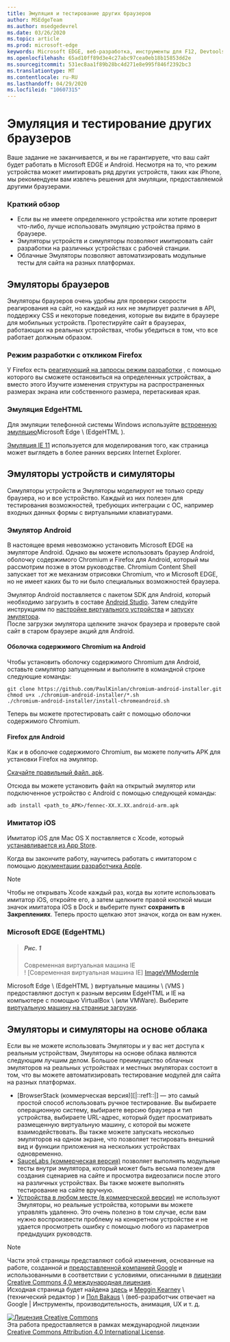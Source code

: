 ```yaml
---
title: Эмуляция и тестирование других браузеров
author: MSEdgeTeam
ms.author: msedgedevrel
ms.date: 03/26/2020
ms.topic: article
ms.prod: microsoft-edge
keywords: Microsoft EDGE, веб-разработка, инструменты для F12, Devtools
ms.openlocfilehash: 65ad10ff89d3e4c27abc97cea0eb18b15853dd2e
ms.sourcegitcommit: 531ec8aa1f89b28bc4d271e8e995f846f2392bc3
ms.translationtype: MT
ms.contentlocale: ru-RU
ms.lasthandoff: 04/29/2020
ms.locfileid: "10607315"
---
```

<!-- Copyright Meggin Kearney and Paul Bakaus

   Licensed under the Apache License, Version 2.0 (the "License");
   you may not use this file except in compliance with the License.
   You may obtain a copy of the License at

       https://www.apache.org/licenses/LICENSE-2.0

   Unless required by applicable law or agreed to in writing, software
   distributed under the License is distributed on an "AS IS" BASIS,
   WITHOUT WARRANTIES OR CONDITIONS OF ANY KIND, either express or implied.
   See the License for the specific language governing permissions and
   limitations under the License.  -->





# Эмуляция и тестирование других браузеров   




Ваше задание не заканчивается, и вы не гарантируете, что ваш сайт будет работать в Microsoft EDGE и Android.  Несмотря на то, что режим устройства может имитировать ряд других устройств, таких как iPhone, мы рекомендуем вам извлечь решения для эмуляции, предоставляемой другими браузерами.  

### Краткий обзор  

*   Если вы не имеете определенного устройства или хотите проверит что-либо, лучше использовать эмуляцию устройства прямо в браузере.  
*   Эмуляторы устройств и симуляторы позволяют имитировать сайт разработки на различных устройствах с рабочей станции.  
*   Облачные Эмуляторы позволяют автоматизировать модульные тесты для сайта на разных платформах.  

## Эмуляторы браузеров  

Эмуляторы браузеров очень удобны для проверки скорости реагирования на сайт, но каждый из них не эмулирует различия в API, поддержку CSS и некоторые поведения, которые вы видите в браузере для мобильных устройств.  Протестируйте сайт в браузерах, работающих на реальных устройствах, чтобы убедиться в том, что все работает должным образом.  

### Режим разработки с откликом Firefox  

У Firefox есть [реагирующий на запросы режим разработки][MDNResponsiveDesignMode] , с помощью которого вы сможете остановиться на определенных устройствах, а вместо этого Изучите изменения структуры на распространенных размерах экрана или собственного размера, перетаскивая края.  

### Эмуляция EdgeHTML  

Для эмуляции телефонной системы Windows используйте [встроенную эмуляцию][DevToolsEdgeHtmlEmulation]Microsoft Edge \ (EdgeHTML \).  

[Эмуляция IE 11][Ie11DevToolsEmulation] используется для моделирования того, как страница может выглядеть в более ранних версиях Internet Explorer.  

## Эмуляторы устройств и симуляторы  

Симуляторы устройств и Эмуляторы моделируют не только среду браузера, но и все устройство.  Каждый из них полезен для тестирования возможностей, требующих интеграции с ОС, например входных данных формы с виртуальными клавиатурами.  

### Эмулятор Android  

<!--
> ##### Figure old 1  
> Stock Browser in Android Emulator  
> ![Stock Browser in Android Emulator][ImageAndroidEmulatorStockBrowser]  
-->

В настоящее время невозможно установить Microsoft EDGE на эмуляторе Android.  Однако вы можете использовать браузер Android, оболочку содержимого Chromium и Firefox для Android, который мы рассмотрим позже в этом руководстве.  Chromium Content Shell запускает тот же механизм отрисовки Chromium, что и Microsoft EDGE, но не имеет каких бы то ни было специальных возможностей браузера.  

Эмулятор Android поставляется с пакетом SDK для Android, который необходимо загрузить в составе [Android Studio][AndroidStudioDownload].  Затем следуйте инструкциям по [настройке виртуального устройства][AndroidStudioCreateManageVirtualDevices] и [запуску эмулятора][AndroidStudioRunAppsAndroidEmulator].  
После загрузки эмулятора щелкните значок браузера и проверьте свой сайт в старом браузере акций для Android.  

#### Оболочка содержимого Chromium на Android  

<!--
> ##### Figure old 2  
> Android Emulator Content Shell  
> ![Android Emulator Content Shell][ImageAndroidEmulatorContentShell]  
-->

Чтобы установить оболочку содержимого Chromium для Android, оставьте симулятор запущенным и выполните в командной строке следующие команды:  

```shell
git clone https://github.com/PaulKinlan/chromium-android-installer.git
chmod u+x ./chromium-android-installer/*.sh
./chromium-android-installer/install-chromeandroid.sh
```  

Теперь вы можете протестировать сайт с помощью оболочки содержимого Chromium.  

#### Firefox для Android  

<!--
> ##### Figure old 3  
> Firefox Icon on Android Emulator  
> ![Firefox Icon on Android Emulator][ImageAndroidEmulatorFirefoxBrowser]  
-->

Как и в оболочке содержимого Chromium, вы можете получить APK для установки Firefox на эмулятор.  

[Скачайте правильный файл. apk][MozillaFirefoxDownload].  

Отсюда вы можете установить файл на открытый эмулятор или подключенное устройство с Android с помощью следующей команды:  

```shell
adb install <path_to_APK>/fennec-XX.X.XX.android-arm.apk
```  

### Имитатор iOS  

Имитатор iOS для Mac OS X поставляется с Xcode, который [устанавливается из App Store][MacAppStoreXcode].  

Когда вы закончите работу, научитесь работать с имитатором с помощью [документации разработчика Apple][AppleSimulatorHelp].  

> [!NOTE]
> Чтобы не открывать Xcode каждый раз, когда вы хотите использовать имитатор iOS, откройте его, а затем щелкните правой кнопкой мыши значок имитатора iOS в Dock и выберите пункт **сохранить в Закреплениях**.  Теперь просто щелкаю этот значок, когда он вам нужен.  

###  Microsoft EDGE (EdgeHTML)  

> ##### Рис. 1  
> Современная виртуальная машина IE  
> ! [Современная виртуальная машина IE] [ImageVMModernIe]  

Microsoft Edge \ (EdgeHTML \) виртуальные машины \ (VMS \) предоставляют доступ к разным версиям EdgeHTML и IE на компьютере с помощью VirtualBox \ (или VMWare).  Выберите [виртуальную машину на странице загрузки][MicrosoftDeveloperEdgeVms].  

## Эмуляторы и симуляторы на основе облака  

Если вы не можете использовать Эмуляторы и у вас нет доступа к реальным устройствам, Эмуляторы на основе облака являются следующим лучшим делом.  Большое преимущество облачных эмуляторов на реальных устройствах и местных эмуляторах состоит в том, что вы можете автоматизировать тестирование модулей для сайта на разных платформах.  

*   [BrowserStack (коммерческая версия)][|::ref1::|] — это самый простой способ использовать ручное тестирование.  Вы выбираете операционную систему, выбираете версию браузера и тип устройства, выбираете URL-адрес, который будет просматривать размещенную виртуальную машину, с которой вы можете взаимодействовать.  Вы также можете запускать несколько эмуляторов на одном экране, что позволяет тестировать внешний вид и функции приложения на нескольких устройствах одновременно.  
*   [SauceLabs (коммерческая версия)][SauceLabs] позволяет выполнять модульные тесты внутри эмулятора, который может быть весьма полезен для создания сценариев на сайте и просмотра видеозаписи после этого на различных устройствах.  Вы также можете выполнять тестирование на сайте вручную.  
*   [Устройства в любом месте (в коммерческой версии)][AppExperience] не используют Эмуляторы, но реальные устройства, которыми вы можете управлять удаленно.  Это очень полезно в том случае, если вам нужно воспроизвести проблему на конкретном устройстве и не удается просмотреть ошибку с помощью любого из параметров предыдущих руководств.  

 



<!-- image links -->  

<!--[ImageAndroidEmulatorStockBrowser]: /microsoft-edge/devtools-guide-chromium/media/device-mode-android-emulator-stock-browser.msft.png "Figure old 1: Stock Browser in Android Emulator"  -->  
<!--[ImageAndroidEmulatorContentShell]: /microsoft-edge/devtools-guide-chromium/media/device-mode-android-avd-contentshell.msft.png "Figure old 2: Android Emulator Content Shell"  -->  
<!--[ImageAndroidEmulatorFirefoxBrowser]: /microsoft-edge/devtools-guide-chromium/media/device-mode-ff-on-android-emulator.msft.png "Figure old 3: Firefox Icon on Android Emulator"  -->  
[ImageVMModernIe]:/Microsoft-Edge/Devtools-Guide-Chromium/Media/Device-Mode-Modern-IE-VM.MSFT.png "Рисунок 1: современное IE VM"  

<!-- links -->  

[DevToolsEdgeHtmlEmulation]: /microsoft-edge/devtools-guide/emulation "DevTools (EdgeHTML) — эмуляция"  

[Ie11DevToolsEmulation]: /previous-versions/windows/internet-explorer/ie-developer/samples/dn255001(v=vs.85) "Эмуляция браузеров, размеров экрана и точек GPS"  

[MicrosoftDeveloperEdgeVms]: https://developer.microsoft.com/microsoft-edge/tools/vms "Скачать виртуальные машины"  

[AndroidStudioCreateManageVirtualDevices]: https://developer.android.com/tools/devices/managing-avds.html "Создание виртуальных устройств и управление ими | Разработчики Android"  
[AndroidStudioDownload]:  https://developer.android.com/sdk/installing/studio.html "Скачайте инструменты для Android Studio и SDK | Разработчики Android"  
[AndroidStudioRunAppsAndroidEmulator]: https://developer.android.com/tools/devices/emulator.html "Запуск приложений в эмуляторе Android | Разработчики Android"  

[AppExperience]: https://www.sigos.com/app-experience/ "Взаимодействие с приложениями"  
[AppleSimulatorHelp]: https://help.apple.com/simulator/mac/current "Справка по имитатору — текущая | Изображение"  
[BrowserStack]: https://www.browserstack.com/automate "BrowserStack"  
[MacAppStoreXcode]: https://itunes.apple.com/app/xcode/id497799835 "Xcode в магазине Mac App Store"  
[MDNResponsiveDesignMode]: https://developer.mozilla.org/docs/Tools/Responsive_Design_View "Режим конструктора | MDN"  
[MozillaFirefoxDownload]: https://www.mozilla.org/firefox/all/#product-android-beta "Скачивание браузера Firefox"  
[SauceLabs]: https://saucelabs.com "Работа со семинарами"  

> [!NOTE]
> Части этой страницы представляют собой изменения, основанные на работе, созданной и [предоставленной компанией Google][GoogleSitePolicies] и использованными в соответствии с условиями, описанными в [лицензии Creative Commons 4,0 международная лицензия][CCA4IL].  
> Исходная страница будет найдена [здесь](https://developers.google.com/web/tools/chrome-devtools/device-mode/testing-other-browsers) и [Meggin Kearney][MegginKearney] \ (технический редактор \) и [Пол Bakaus][PaulBakaus] \ (веб-разработчик отвечает на Google | Инструменты, производительность, анимация, UX и т. д.  

[![Лицензия Creative Commons][CCby4Image]][CCA4IL]  
Эта работа предоставляется в рамках международной лицензии [Creative Commons Attribution 4.0 International License][CCA4IL].  

[CCA4IL]: https://creativecommons.org/licenses/by/4.0  
[CCby4Image]: https://i.creativecommons.org/l/by/4.0/88x31.png  
[GoogleSitePolicies]: https://developers.google.com/terms/site-policies  
[KayceBasques]: https://developers.google.com/web/resources/contributors/kaycebasques  
[MegginKearney]: https://developers.google.com/web/resources/contributors/megginkearney  
[PaulBakaus]: https://developers.google.com/web/resources/contributors/pbakaus  
